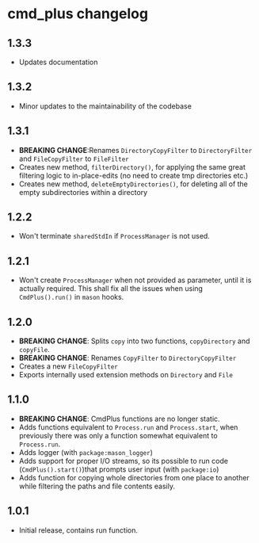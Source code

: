 # cmd_plus changelog

## 1.3.3

- Updates documentation

## 1.3.2

- Minor updates to the maintainability of the codebase

## 1.3.1

- __BREAKING CHANGE__:Renames `DirectoryCopyFilter` to `DirectoryFilter` and `FileCopyFilter` to `FileFilter`
- Creates new method, `filterDirectory()`, for applying the same great filtering logic to in-place-edits (no need to create tmp directories etc.)
- Creates new method, `deleteEmptyDirectories()`, for deleting all of the empty subdirectories within a directory
  
## 1.2.2

- Won't terminate `sharedStdIn` if `ProcessManager` is not used.

## 1.2.1

- Won't create `ProcessManager` when not provided as parameter, until it is actually required. This shall fix all the issues when using `CmdPlus().run()` in `mason` hooks.

## 1.2.0

- __BREAKING CHANGE__: Splits `copy` into two functions, `copyDirectory` and `copyFile`.
- __BREAKING CHANGE__: Renames `CopyFilter` to `DirectoryCopyFilter`
- Creates a new `FileCopyFilter`
- Exports internally used extension methods on `Directory` and `File`

## 1.1.0

- __BREAKING CHANGE__: CmdPlus functions are no longer static.
- Adds functions equivalent to `Process.run` and `Process.start`, when previously there was only a function somewhat equivalent to `Process.run`.
- Adds logger (with `package:mason_logger`)
- Adds support for proper I/O streams, so its possible to run code (`CmdPlus().start()`)that prompts user input (with `package:io`)
- Adds function for copying whole directories from one place to another while filtering the paths and file contents easily.

## 1.0.1

- Initial release, contains run function.
